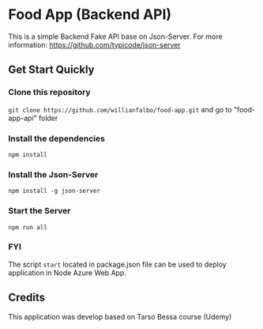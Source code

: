 # Food App (Backend API)

This is a simple Backend Fake API base on Json-Server.
For more information: https://github.com/typicode/json-server

## Get Start Quickly

### Clone this repository

`git clone https://github.com/willianfalbo/food-app.git` and go to "food-app-api" folder

### Install the dependencies

`npm install`

### Install the Json-Server

`npm install -g json-server`

### Start the Server

`npm run all`

### FYI

The script `start` located in package.json file can be used to deploy application in Node Azure Web App. 

## Credits

This application was develop based on Tarso Bessa course (Udemy)
